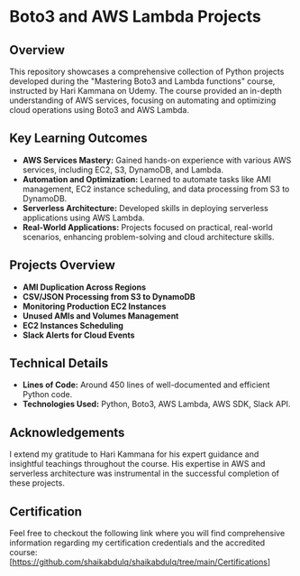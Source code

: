 # Boto3 and AWS Lambda Projects

## Overview

This repository showcases a comprehensive collection of Python projects developed during the "Mastering Boto3 and Lambda functions" course, instructed by Hari Kammana on Udemy. The course provided an in-depth understanding of AWS services, focusing on automating and optimizing cloud operations using Boto3 and AWS Lambda.

## Key Learning Outcomes

- **AWS Services Mastery:** Gained hands-on experience with various AWS services, including EC2, S3, DynamoDB, and Lambda.
- **Automation and Optimization:** Learned to automate tasks like AMI management, EC2 instance scheduling, and data processing from S3 to DynamoDB.
- **Serverless Architecture:** Developed skills in deploying serverless applications using AWS Lambda.
- **Real-World Applications:** Projects focused on practical, real-world scenarios, enhancing problem-solving and cloud architecture skills.

## Projects Overview

- **AMI Duplication Across Regions**
- **CSV/JSON Processing from S3 to DynamoDB**
- **Monitoring Production EC2 Instances**
- **Unused AMIs and Volumes Management**
- **EC2 Instances Scheduling**
- **Slack Alerts for Cloud Events**

## Technical Details

- **Lines of Code:** Around 450 lines of well-documented and efficient Python code.
- **Technologies Used:** Python, Boto3, AWS Lambda, AWS SDK, Slack API.

## Acknowledgements

I extend my gratitude to Hari Kammana for his expert guidance and insightful teachings throughout the course. His expertise in AWS and serverless architecture was instrumental in the successful completion of these projects.

## Certification

Feel free to checkout the following link where you will find comprehensive information regarding my certification credentials and the accredited course: [https://github.com/shaikabdulq/shaikabdulq/tree/main/Certifications]
